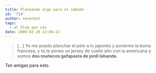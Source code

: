 ```yaml
---
title: Planeando algo para el sábado
id: '714'
author: neverbot
tags:
  - al blog que vas
date: 2008-02-20 12:04:22
---
```


> \[...\] Yo me puedo planchar el pelo a lo japonés y ponerme la boina francesa, y tú te pones un jersey de cuello alto con la americana y somos **dos muñecos gafapasta de jordi labanda**.

Ten amigas para esto.

